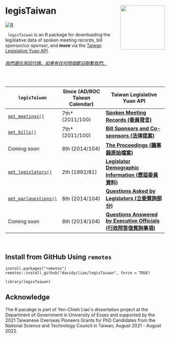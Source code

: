 # legisTaiwan  <img src="https://raw.githack.com/davidycliao/figures/master/hexsticker_tw.png" width="140" align="right" /> <br /> 

[![R](https://github.com/davidycliao/legisTaiwan/actions/workflows/r.yml/badge.svg)](https://github.com/davidycliao/legisTaiwan/actions/workflows/r.yml)


&nbsp; 
`legisTaiwan` is an R package for downloading the legislative data of spoken meeting records, bill sponsor/co-sponsor, and **more** via the [Taiwan Legislative Yuan API](https://www.ly.gov.tw/Home/Index.aspx). 



###### [我們還在測試代碼，如果有任何問個歡迎聯繫我們。]()




&nbsp; 


| `legisTaiwan`                 |   Since (AD/ROC Taiwan Calendar)       |  Taiwan Legislative Yuan API |
|-------------------------------|---------------------|------------------------------|
|[`get_meetings()`](https://davidycliao.github.io/legisTaiwan/reference/get_bills.html)           |  7th* (2011/100) | [**Spoken Meeting Records (委員發言)**](https://www.ly.gov.tw/Pages/List.aspx?nodeid=154)                         |
|[`get_bills()`](https://davidycliao.github.io/legisTaiwan/reference/get_bills.html)              |  7th* (2011/100) | [**Bill Sponsors and Co-sponsors (法律提案)**](https://www.ly.gov.tw/Pages/List.aspx?nodeid=154)                    |
|Coming soon                    |  8th  (2014/104) | [**The Proceedings  (議事錄原始檔案)**](https://data.ly.gov.tw/getds.action?id=45)                           | 
|[`get_legislators()`](https://davidycliao.github.io/legisTaiwan/reference/get_legislators.html)        |  2th  (1992/81) | [**Legislator Demographic Information (歷屆委員資料)**](https://data.ly.gov.tw/getds.action?id=16)                |
|[`get_parlquestions()`](https://davidycliao.github.io/legisTaiwan/reference/get_parlquestions.html)      |  8th  (2014/104) | [**Questions Asked by Legislators (立委質詢部分)**](https://data.ly.gov.tw/getds.action?id=6)     |
| Coming soon                   |  8th  (2014/104) | [**Questions Answered by Executive Officials (行政院答復質詢事項)**](https://data.ly.gov.tw/getds.action?id=1) |

&nbsp; 

## Install from GitHub Using `remotes`

```
install.packages("remotes")
remotes::install_github("davidycliao/legisTaiwan", force = TRUE)
```

```
library(legisTaiwan)
```


## Acknowledge


The R pacakge is part of Yen-Chieh Liao's dissertation project at the Department of Government in University of Essex and supported by the 2021 Taiwanese Overseas Pioneers Grants for PhD Candidates from the National Science and Technology Council in Taiwan, August 2021 - August 2022.



